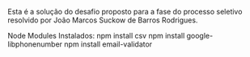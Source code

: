 
Esta é a solução do desafio proposto para a fase do processo seletivo resolvido por João Marcos Suckow de Barros Rodrigues.

Node Modules Instalados:
npm install csv
npm install google-libphonenumber
npm install email-validator
